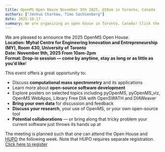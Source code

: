 ```yaml
---
title: OpenMS Open House November 9th 2025, @10am in Toronto, Canada
authors: ["Joshua Charkow, Timo Sachsenberg"]
date: 2025-10-17
summary: We are organizing an open house in Toronto, Canada! Click the header above for more information.
---
```


We are pleased to announce the 2025 OpenMS Open House.<br>
**Location: Myhal Centre for Engineering Innovation and Entrepreneurship (MY), Room 430, University of Toronto** <br>
**Date: November 9th, 2025 From 10am-2pm** <br>
**Format: Drop-in session — come by anytime, stay as long or as little as you’d like**! <br>

This event offers a great opportunity to:
- Discuss **computational mass spectrometry** and its applications
- Learn more about **open-source software development**
- Explore posters on selected topics including pyOpenMS, pyOpenMS_viz, OpenMS WebApps, Library Free DIA with OpenSWATH and DIAWeaver
- **Bring your own data** for discussion and feedback
- **Discuss your research**, your use of OpenMS, or your own open-source tool
- **Potential collaborations** — or bring along that tricky problem your current software just throws its hands up at


The meeting is planned such that one can attend the Open House and [HUPO](https://2025.hupo.org) the following week. Note that HUPO requires separate registration.
<br>
[Click here to register](https://docs.google.com/forms/d/e/1FAIpQLSdw2ImeFcRV133QPOTJonSYL0YIgrpECR0DYuI09eAGuCKB-w/viewform?usp=sharing&ouid=108652614770772705581)
<br><br>
